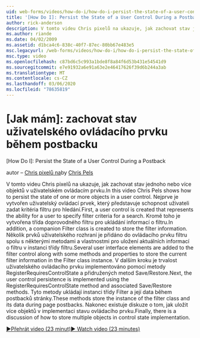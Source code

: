 ```yaml
---
uid: web-forms/videos/how-do-i/how-do-i-persist-the-state-of-a-user-control-during-a-postback
title: '[How Do I]: Persist the State of a User Control During a Postback | Microsoft Docs'
author: rick-anderson
description: V tomto videu Chris pixelů na ukazuje, jak zachovat stav jednoho nebo více objektů v uživatelském ovládacím prvku. Nejprve je vytvořen uživatelský ovládací prvek, který představuje abilit...
ms.author: riande
ms.date: 04/02/2009
ms.assetid: d1bca4c6-838c-40f7-87ec-80bb67e483e5
msc.legacyurl: /web-forms/videos/how-do-i/how-do-i-persist-the-state-of-a-user-control-during-a-postback
msc.type: video
ms.openlocfilehash: c87bd6c5c993a1bde8f8a84f6d53b431e54541d9
ms.sourcegitcommit: e7e91932a6e91a63e2e46417626f39d6b244a3ab
ms.translationtype: MT
ms.contentlocale: cs-CZ
ms.lasthandoff: 03/06/2020
ms.locfileid: "78635819"
---
```

# <a name="how-do-i-persist-the-state-of-a-user-control-during-a-postback"></a>[Jak mám]: zachovat stav uživatelského ovládacího prvku během postbacku
[How Do I]: Persist the State of a User Control During a Postback

<span data-ttu-id="e9cef-104">autor – [Chris pixelů na](https://twitter.com/chrispels)</span><span class="sxs-lookup"><span data-stu-id="e9cef-104">by [Chris Pels](https://twitter.com/chrispels)</span></span>

<span data-ttu-id="e9cef-105">V tomto videu Chris pixelů na ukazuje, jak zachovat stav jednoho nebo více objektů v uživatelském ovládacím prvku.</span><span class="sxs-lookup"><span data-stu-id="e9cef-105">In this video Chris Pels shows how to persist the state of one or more objects in a user control.</span></span> <span data-ttu-id="e9cef-106">Nejprve je vytvořen uživatelský ovládací prvek, který představuje schopnost uživateli zadat kritéria filtru pro hledání.</span><span class="sxs-lookup"><span data-stu-id="e9cef-106">First, a user control is created that represents the ability for a user to specify filter criteria for a search.</span></span> <span data-ttu-id="e9cef-107">Kromě toho je vytvořena třída doprovodného filtru pro ukládání informací o filtru.</span><span class="sxs-lookup"><span data-stu-id="e9cef-107">In addition, a companion Filter class is created to store the filter information.</span></span> <span data-ttu-id="e9cef-108">Několik prvků uživatelského rozhraní je přidáno do ovládacího prvku filtru spolu s některými metodami a vlastnostmi pro uložení aktuálních informací o filtru v instanci třídy filtru.</span><span class="sxs-lookup"><span data-stu-id="e9cef-108">Several user interface elements are added to the filter control along with some methods and properties to store the current filter information in the Filter class instance.</span></span> <span data-ttu-id="e9cef-109">V dalším kroku je trvalost uživatelského ovládacího prvku implementováno pomocí metody RegisterRequiresControlState a přidružených metod Save/Restore.</span><span class="sxs-lookup"><span data-stu-id="e9cef-109">Next, the user control persistence is implemented using the RegisterRequiresControlState method and associated Save/Restore methods.</span></span> <span data-ttu-id="e9cef-110">Tyto metody ukládají instanci třídy Filter a její data během postbacků stránky.</span><span class="sxs-lookup"><span data-stu-id="e9cef-110">These methods store the instance of the filter class and its data during page postbacks.</span></span> <span data-ttu-id="e9cef-111">Nakonec existuje diskuze o tom, jak uložit více objektů v implementaci stavu ovládacího prvku.</span><span class="sxs-lookup"><span data-stu-id="e9cef-111">Finally, there is a discussion of how to store multiple objects in control state implementation.</span></span>

[<span data-ttu-id="e9cef-112">&#9654;Přehrát video (23 minut)</span><span class="sxs-lookup"><span data-stu-id="e9cef-112">&#9654; Watch video (23 minutes)</span></span>](https://channel9.msdn.com/Blogs/ASP-NET-Site-Videos/how-do-i-persist-the-state-of-a-user-control-during-a-postback)
